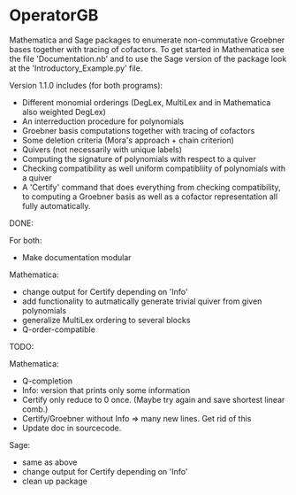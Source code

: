 # OperatorGB
Mathematica and Sage packages to enumerate non-commutative Groebner bases together with tracing of cofactors.
To get started in Mathematica see the file 'Documentation.nb' and to use the Sage version of the package look at the 'Introductory_Example.py' file. 

Version 1.1.0 includes (for both programs):
  * Different monomial orderings (DegLex, MultiLex and in Mathematica also weighted DegLex)
  * An interreduction procedure for polynomials
  * Groebner basis computations together with tracing of cofactors
  * Some deletion criteria (Mora's approach + chain criterion)
  * Quivers (not necessarily with unique labels)
  * Computing the signature of polynomials with respect to a quiver 
  * Checking compatibility as well uniform compatibliity of polynomials with a quiver
  * A 'Certify' command that does everything from checking compatibility, to computing a Groebner basis as well as a cofactor representation all fully automatically.

DONE:

For both:
  * Make documentation modular
  
 Mathematica: 
  * change output for Certify depending on 'Info'
  * add functionality to autmatically generate trivial quiver from given polynomials
  * generalize MultiLex ordering to several blocks
  * Q-order-compatible

TODO:

Mathematica:
  * Q-completion
  * Info: version that prints only some information
  * Certify only reduce to 0 once. (Maybe try again and save shortest linear comb.)
  * Certify/Groebner without Info => many new lines. Get rid of this
  * Update doc in sourcecode.
  
Sage:
  * same as above
  * change output for Certify depending on 'Info'
  * clean up package
